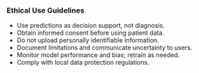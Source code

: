 ### Ethical Use Guidelines

- Use predictions as decision support, not diagnosis.
- Obtain informed consent before using patient data.
- Do not upload personally identifiable information.
- Document limitations and communicate uncertainty to users.
- Monitor model performance and bias; retrain as needed.
- Comply with local data protection regulations.

